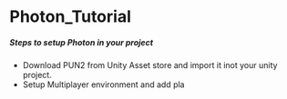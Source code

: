 # Photon_Tutorial

##### Steps to setup Photon in your project
- Download PUN2 from Unity Asset store and import it inot your unity project.
- Setup Multiplayer environment and add pla
